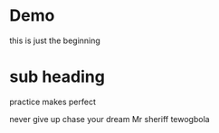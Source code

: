 # Demo 
this is just the beginning

# sub heading 

practice makes perfect 

never give up 
chase your dream 
Mr sheriff tewogbola

